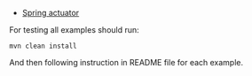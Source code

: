 
+ [Spring actuator](spring-actuator)

For testing all examples should run:

```shell
mvn clean install
```

And then following instruction in README file for each example.